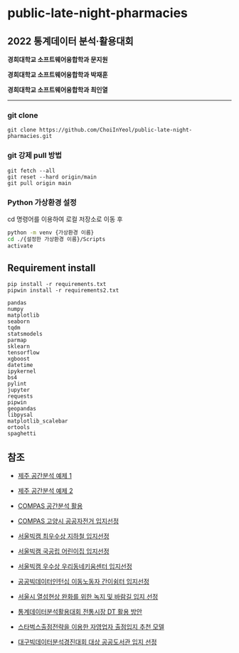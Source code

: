 # public-late-night-pharmacies

## 2022 통계데이터 분석·활용대회

**경희대학교 소프트웨어융합학과 문지원**

**경희대학교 소프트웨어융합학과 박재훈**

**경희대학교 소프트웨어융합학과 최인열**

---

### git clone

```git
git clone https://github.com/ChoiInYeol/public-late-night-pharmacies.git
```

### git 강제 pull 방법

```git
git fetch --all
git reset --hard origin/main
git pull origin main
```

### Python 가상환경 설정

cd 명령어를 이용하여 로컬 저장소로 이동 후

```bash
python -m venv {가상환경 이름}
cd ./{설정한 가상환경 이름}/Scripts
activate
```

## Requirement install

```shell
pip install -r requirements.txt
pipwin install -r requirements2.txt
```

```plain text
pandas
numpy
matplotlib
seaborn
tqdm
statsmodels
parmap
sklearn
tensorflow
xgboost
datetime
ipykernel
bs4
pylint
jupyter
requests
pipwin
geopandas
libpysal
matplotlib_scalebar
ortools
spaghetti
```

## 참조

- [제주 공간분석 예제 1](colab.research.google.com/drive/1GCGwWWrgXB6RupXQC1ZUvjM7Oq8rKM9U?usp=sharing)
- [제주 공간분석 예제 2](github.com/Hwan-I/Dacon_Analyze_Jejuspace)

- [COMPAS 공간분석 활용](compas.lh.or.kr/gis?pageIndex=1&pageSize=10&searchText=&searchKey=both)
- [COMPAS 고양시 공공자전거 입지선정](github.com/wansook0316/GoyangCityOptimalBicycleStationSuggestion)

- [서울빅캠 최우수상 지하철 입지선정](https://github.com/panghyuk/BigdataCampus)
- [서울빅캠 국공립 어린이집 입지선정](https://github.com/heejinADP/Seoul_Bigdata_Competition)
- [서울빅캠 우수상 우리동네키움센터 입지선정](https://github.com/jyshin0926/BigDataCampusContest)

- [공공빅데이터인턴십 이동노동자 간이쉼터 입지선정](https://github.com/DonghyunAnn/Gbig-Hackathon)

-  [서울시 열섬현상 완화를 위한 녹지 및 바람길 입지 선정](https://github.com/nseunghee97/heat_island_seoul)

- [통계데이터분석활용대회 전통시장 DT 활용 방안](https://github.com/jjonhwa/Policy-to-utilize-DT-in-traditional-markets)

- [스타벅스출점전략을 이용한 자영업자 출점입지 추천 모델](https://github.com/donghwan2/location_analysis/blob/master/Starbucks.ipynb)

- [대구빅데이터분석경진대회 대상 공공도서관 입지 선정](https://github.com/yoonhyeyoon/DaeguBigdataContest)
